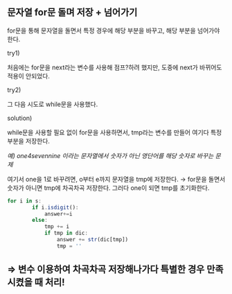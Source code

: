 ## 문자열 for문 돌며 저장 + 넘어가기

for문을 통해 문자열을 돌면서 특정 경우에 해당 부분을 바꾸고, 해당 부분을 넘어가야 한다. 

try1)

처음에는 for문을 next라는 변수를 사용해 점프?하려 했지만, 도중에 next가 바뀌어도 적용이 안되었다. 

try2)

그 다음 시도로 while문을 사용했다. 

solution)

while문을 사용할 필요 없이 for문을 사용하면서, tmp라는 변수를 만들어 여기다 특정 부분을 저장한다.

*예) one4sevennine 이라는 문자열에서 숫자가 아닌 영단어를 해당 숫자로 바꾸는 문제*

여기서 one을 1로 바꾸려면, o부터 e까지 문자열을 tmp에 저장한다. → for문을 돌면서 숫자가 아니면 tmp에 차곡차곡 저장한다. 그러다 one이 되면 tmp를 초기화한다. 

```jsx
for i in s:
        if i.isdigit():
            answer+=i
        else:
            tmp += i
            if tmp in dic:
                answer += str(dic[tmp])
                tmp = ''
```

## ⇒ 변수 이용하여 차곡차곡 저장해나가다 특별한 경우 만족시켰을 때 처리!

